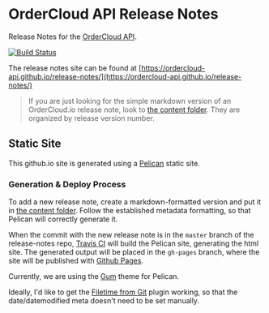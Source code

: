
# OrderCloud API Release Notes

Release Notes for the [OrderCloud API](). 

[![Build Status](https://travis-ci.org/ordercloud-api/release-notes.svg?branch=master)](https://travis-ci.org/ordercloud-api/release-notes)


The release notes site can be found at [https://ordercloud-api.github.io/release-notes/](https://ordercloud-api.github.io/release-notes/)


> If you are just looking for the simple markdown version of an OrderCloud.io release note, look to [the content folder](/content). They are organized by release version number.



## Static Site

This github.io site is generated using a [Pelican](https://blog.getpelican.com/) static site.

### Generation & Deploy Process 

To add a new release note, create a markdown-formatted version and put it in [the content folder](/content). Follow the established metadata formatting, so that Pelican will correctly generate it. 

When the commit with the new release note is in the `master` branch of the release-notes repo, [Travis CI](https://travis-ci.org/ordercloud-api/release-notes.svg?branch=master) will build the Pelican site, generating the html site. The generated output will be placed in the `gh-pages` branch, where the site will be published with [Github Pages](https://help.github.com/categories/github-pages-basics/).

Currently, we are using the [Gum](https://github.com/getpelican/pelican-themes/tree/master/gum) theme for Pelican. 

Ideally, I'd like to get the [Filetime from Git](https://github.com/getpelican/pelican-plugins/tree/master/filetime_from_git) plugin working, so that the date/datemodified meta doesn't need to be set manually. 


